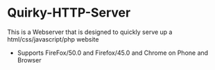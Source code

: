 # Quirky-HTTP-Server
This is a Webserver that is designed to quickly serve up a html/css/javascript/php website

- Supports FireFox/50.0 and Firefox/45.0 and Chrome on Phone and Browser
